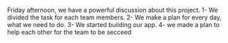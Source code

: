 
Friday afternoon, we have a powerful discussion about this project. 
1- We divided the task for each team members.
2- We make a plan for every day, what we need to do.
3- We started building our app.
4- we made a plan to help each other for the team to be secceed
